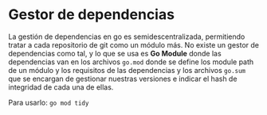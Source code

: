 # **Gestor de dependencias**

La gestión de dependencias en go es semidescentralizada, permitiendo tratar a cada repositorio de git como un módulo más. No existe un gestor de dependencias como tal, y lo que se usa es **Go Module** donde las dependencias van en los archivos ``go.mod`` donde se define los module path de un módulo y los requisitos de las dependencias y los archivos ``go.sum`` que se encargan de gestionar nuestras versiones e indicar el hash de integridad de cada una de ellas.   

Para usarlo: ``go mod tidy``
